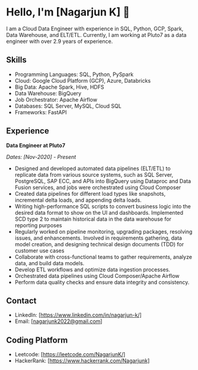 # Hello, I'm [Nagarjun K] 👋

I am a Cloud Data Engineer with experience in SQL, Python, GCP, Spark, Data Warehouse, and ELT/ETL. Currently, I am working at Pluto7 as a data engineer with over 2.9 years of experience.

## Skills

- Programming Languages: SQL, Python, PySpark
- Cloud: Google Cloud Platform (GCP), Azure, Databricks
- Big Data: Apache Spark, Hive, HDFS
- Data Warehouse: BigQuery
- Job Orchestrator: Apache Airflow
- Databases: SQL Server, MySQL, Cloud SQL
- Frameworks: FastAPI

## Experience

**Data Engineer at Pluto7**

*Dates: [Nov-2020] - Present*

- Designed and developed automated data pipelines (ELT/ETL) to replicate data from various source systems, such as
SQL Server, PostgreSQL, SAP ECC, and APIs into BigQuery using Dataproc and Data Fusion services, and jobs were
orchestrated using Cloud Composer
- Created data pipelines for different load types like snapshots, incremental delta loads, and appending delta loads.
- Writing high-performance SQL scripts to convert business logic into the desired data format to show on the UI and
dashboards. Implemented SCD type 2 to maintain historical data in the data warehouse for reporting purposes
- Regularly worked on pipeline monitoring, upgrading packages, resolving issues, and enhancements. Involved in
requirements gathering, data model creation, and designing technical design documents (TDD) for customer use cases
- Collaborate with cross-functional teams to gather requirements, analyze data, and build data models.
- Develop ETL workflows and optimize data ingestion processes.
- Orchestrated data pipelines using Cloud Composer/Apache Airflow 
- Perform data quality checks and ensure data integrity and consistency.

## Contact

- LinkedIn: [https://www.linkedin.com/in/nagarjun-k/]
- Email: [nagarjunk2022@gmail.com]

## Coding Platform
- Leetcode: [https://leetcode.com/NagarjunK/]
- HackerRank: [https://www.hackerrank.com/Nagarjunk]
